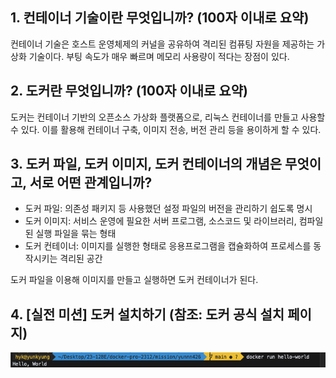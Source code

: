 ## 1. 컨테이너 기술이란 무엇입니까? (100자 이내로 요약)

컨테이너 기술은 호스트 운영체제의 커널을 공유하여 격리된 컴퓨팅 자원을 제공하는 가상화 기술이다. 부팅 속도가 매우 빠르며 메모리 사용량이 적다는 장점이 있다.

## 2. 도커란 무엇입니까? (100자 이내로 요약)

도커는 컨테이너 기반의 오픈소스 가상화 플랫폼으로, 리눅스 컨테이너를 만들고 사용할 수 있다. 이를 활용해 컨테이너 구축, 이미지 전송, 버전 관리 등을 용이하게 할 수 있다.

## 3. 도커 파일, 도커 이미지, 도커 컨테이너의 개념은 무엇이고, 서로 어떤 관계입니까?

- 도커 파일: 의존성 패키지 등 사용했던 설정 파일의 버전을 관리하기 쉽도록 명시
- 도커 이미지: 서비스 운영에 필요한 서버 프로그램, 소스코드 및 라이브러리, 컴파일된 실행 파일을 묶는 형태
- 도커 컨테이너: 이미지를 실행한 형태로 응용프로그램을 캡슐화하여 프로세스를 동작시키는 격리된 공간

도커 파일을 이용해 이미지를 만들고 실행하면 도커 컨테이너가 된다.

## 4. [실전 미션] 도커 설치하기 (참조: 도커 공식 설치 페이지)

![Alt text](capture.png)
